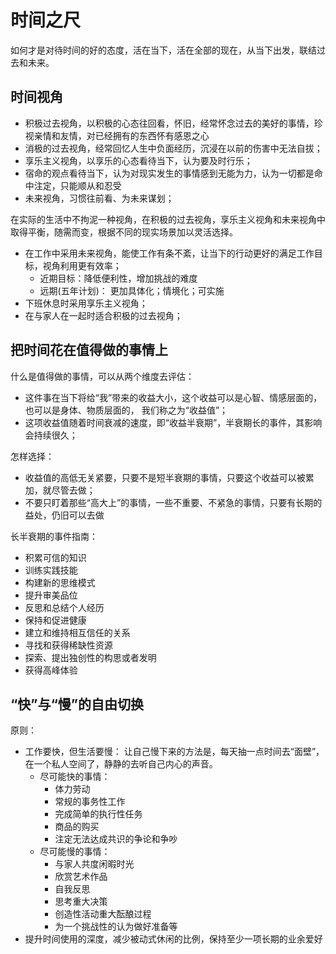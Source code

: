 # 时间之尺

如何才是对待时间的好的态度，活在当下，活在全部的现在，从当下出发，联结过去和未来。

## 时间视角

-  积极过去视角，以积极的心态往回看，怀旧，经常怀念过去的美好的事情，珍视亲情和友情，对已经拥有的东西怀有感恩之心
-  消极的过去视角，经常回忆人生中负面经历，沉浸在以前的伤害中无法自拔；
-  享乐主义视角，以享乐的心态看待当下，认为要及时行乐；
-  宿命的观点看待当下，认为对现实发生的事情感到无能为力，认为一切都是命中注定，只能顺从和忍受
-  未来视角，习惯往前看、为未来谋划；

在实际的生活中不拘泥一种视角，在积极的过去视角，享乐主义视角和未来视角中取得平衡，随需而变，根据不同的现实场景加以灵活选择。

- 在工作中采用未来视角，能使工作有条不紊，让当下的行动更好的满足工作目标，视角利用更有效率；
    - 近期目标：降低便利性，增加挑战的难度
    - 远期(五年计划)： 更加具体化；情境化；可实施
- 下班休息时采用享乐主义视角；
- 在与家人在一起时适合积极的过去视角；


## 把时间花在值得做的事情上

什么是值得做的事情，可以从两个维度去评估：
  - 这件事在当下将给“我”带来的收益大小，这个收益可以是心智、情感层面的，也可以是身体、物质层面的，  我们称之为“收益值”；
  - 这项收益值随着时间衰减的速度，即“收益半衰期”，半衰期长的事件，其影响会持续很久；

怎样选择：
  - 收益值的高低无关紧要，只要不是短半衰期的事情，只要这个收益可以被累加，就尽管去做；
  - 不要只盯着那些“高大上”的事情，一些不重要、不紧急的事情，只要有长期的益处，仍旧可以去做

长半衰期的事件指南：
  - 积累可信的知识
  - 训练实践技能
  - 构建新的思维模式
  - 提升审美品位
  - 反思和总结个人经历
  - 保持和促进健康
  - 建立和维持相互信任的关系
  - 寻找和获得稀缺性资源
  - 探索、提出独创性的构思或者发明
  - 获得高峰体验


## “快”与“慢”的自由切换

原则：
  - 工作要快，但生活要慢： 让自己慢下来的方法是，每天抽一点时间去“面壁”， 在一个私人空间了，静静的去听自己内心的声音。
    - 尽可能快的事情：
      - 体力劳动
      - 常规的事务性工作
      - 完成简单的执行性任务
      - 商品的购买
      - 注定无法达成共识的争论和争吵
    - 尽可能慢的事情：
      - 与家人共度闲暇时光
      - 欣赏艺术作品
      - 自我反思
      - 思考重大决策
      - 创造性活动重大酝酿过程
      - 为一个挑战性的认为做好准备等
  - 提升时间使用的深度，减少被动式休闲的比例，保持至少一项长期的业余爱好